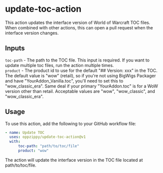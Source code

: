 # update-toc-action

This action updates the interface version of World of Warcraft TOC files. When combined with other actions, this can open a pull request when the interface version changes.

## Inputs

`toc-path` - The path to the TOC file. This input is required. If you want to update multiple toc files, run the action multiple times.  
`product` - The product id to use for the default "## Version: xxx" in the TOC. The default value is "wow" (retail), so if you're not using BigWigs Packager and have "YourAddon_Vanilla.toc", you'll need to set this to "wow_classic_era". Same deal if your primary "YourAddon.toc" is for a WoW version other than retail. Acceptable values are "wow", "wow_classic", and "wow_classic_era".

## Usage

To use this action, add the following to your GitHub workflow file:

```yaml
- name: Update TOC
  uses: oppzippy/update-toc-action@v1
  with:
      toc-path: "path/to/toc/file"
      product: "wow"
```

The action will update the interface version in the TOC file located at path/to/toc/file.
